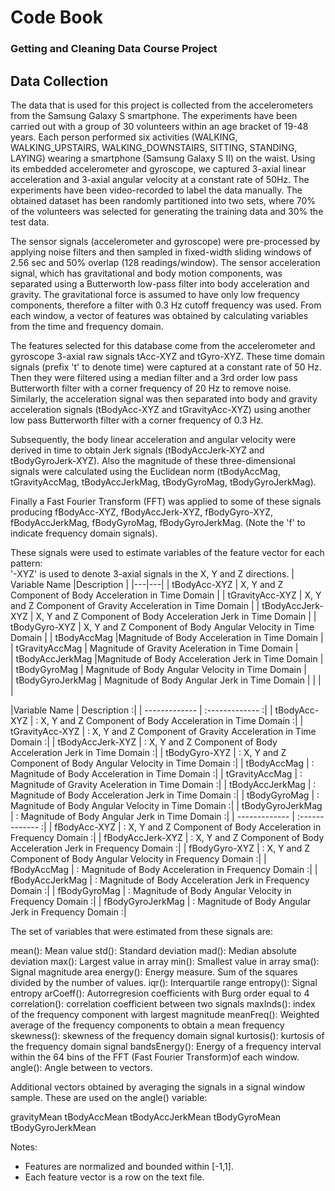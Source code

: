 # **Code Book**
### Getting and Cleaning Data Course Project
## Data Collection

The data that is used for this project is collected from the accelerometers from the Samsung Galaxy S smartphone. The experiments have been carried out with a group of 30 volunteers within an age bracket of 19-48 years. Each person performed six activities (WALKING, WALKING_UPSTAIRS, WALKING_DOWNSTAIRS, SITTING, STANDING, LAYING) wearing a smartphone (Samsung Galaxy S II) on the waist. Using its embedded accelerometer and gyroscope, we captured 3-axial linear acceleration and 3-axial angular velocity at a constant rate of 50Hz. The experiments have been video-recorded to label the data manually. The obtained dataset has been randomly partitioned into two sets, where 70% of the volunteers was selected for generating the training data and 30% the test data. 

The sensor signals (accelerometer and gyroscope) were pre-processed by applying noise filters and then sampled in fixed-width sliding windows of 2.56 sec and 50% overlap (128 readings/window). The sensor acceleration signal, which has gravitational and body motion components, was separated using a Butterworth low-pass filter into body acceleration and gravity. The gravitational force is assumed to have only low frequency components, therefore a filter with 0.3 Hz cutoff frequency was used. From each window, a vector of features was obtained by calculating variables from the time and frequency domain. 

The features selected for this database come from the accelerometer and gyroscope 3-axial raw signals tAcc-XYZ and tGyro-XYZ. These time domain signals (prefix 't' to denote time) were captured at a constant rate of 50 Hz. Then they were filtered using a median filter and a 3rd order low pass Butterworth filter with a corner frequency of 20 Hz to remove noise. Similarly, the acceleration signal was then separated into body and gravity acceleration signals (tBodyAcc-XYZ and tGravityAcc-XYZ) using another low pass Butterworth filter with a corner frequency of 0.3 Hz. 

Subsequently, the body linear acceleration and angular velocity were derived in time to obtain Jerk signals (tBodyAccJerk-XYZ and tBodyGyroJerk-XYZ). Also the magnitude of these three-dimensional signals were calculated using the Euclidean norm (tBodyAccMag, tGravityAccMag, tBodyAccJerkMag, tBodyGyroMag, tBodyGyroJerkMag). 

Finally a Fast Fourier Transform (FFT) was applied to some of these signals producing fBodyAcc-XYZ, fBodyAccJerk-XYZ, fBodyGyro-XYZ, fBodyAccJerkMag, fBodyGyroMag, fBodyGyroJerkMag. (Note the 'f' to indicate frequency domain signals). 

These signals were used to estimate variables of the feature vector for each pattern:  
'-XYZ' is used to denote 3-axial signals in the X, Y and Z directions.
|  Variable Name |Description   |
|---|---|
| tBodyAcc-XYZ   | X, Y and Z Component of Body Acceleration in Time Domain 	  |
| tGravityAcc-XYZ   | X, Y and Z Component of Gravity Acceleration in Time Domain   |
| tBodyAccJerk-XYZ   | X, Y and Z Component of Body Acceleration Jerk in Time Domain  |
| tBodyGyro-XYZ | X, Y and Z Component of Body Angular Velocity in Time Domain  |
| tBodyAccMag  |Magnitude of Body Acceleration in Time Domain   |
| tGravityAccMag  | Magnitude of Gravity Aceleration in Time Domain  |	
| tBodyAccJerkMag  |Magnitude of Body Acceleration Jerk in Time Domain   |
| tBodyGyroMag  | Magnitude of Body Angular Velocity in Time Domain  |	
| tBodyGyroJerkMag  | Magnitude of Body Angular Jerk in Time Domain  |
|   |   |

|Variable Name 		| Description 								:|
| ------------- 	| :-------------							:| 
| tBodyAcc-XYZ 		| : X, Y and Z Component of Body Acceleration in Time Domain 		:|
| tGravityAcc-XYZ 	| : X, Y and Z Component of Gravity Acceleration in Time Domain 	:|
| tBodyAccJerk-XYZ 	| : X, Y and Z Component of Body Acceleration Jerk in Time Domain	:|
| tBodyGyro-XYZ 	| : X, Y and Z Component of Body Angular Velocity in Time Domain	:|
| tBodyAccMag 		| : Magnitude of Body Acceleration in Time Domain			:|
| tGravityAccMag	| : Magnitude of Gravity Aceleration in Time Domain			:|
| tBodyAccJerkMag	| : Magnitude of Body Acceleration Jerk in Time Domain			:|
| tBodyGyroMag		| : Magnitude of Body Angular Velocity in Time Domain			:|
| tBodyGyroJerkMag	| : Magnitude of Body Angular Jerk in Time Domain			:|
| ------------- 	| :-------------							:| 
| fBodyAcc-XYZ 		| : X, Y and Z Component of Body Acceleration in Frequency Domain	:|
| fBodyAccJerk-XYZ 	| : X, Y and Z Component of Body Acceleration Jerk in Frequency Domain	:|
| fBodyGyro-XYZ 	| : X, Y and Z Component of Body Angular Velocity in Frequency Domain	:|
| fBodyAccMag 		| : Magnitude of Body Acceleration in Frequency Domain			:|
| fBodyAccJerkMag	| : Magnitude of Body Acceleration Jerk in Frequency Domain		:|
| fBodyGyroMag		| : Magnitude of Body Angular Velocity in Frequency Domain		:|
| fBodyGyroJerkMag	| : Magnitude of Body Angular Jerk in Frequency Domain			:|

The set of variables that were estimated from these signals are: 

mean(): Mean value
std(): Standard deviation
mad(): Median absolute deviation 
max(): Largest value in array
min(): Smallest value in array
sma(): Signal magnitude area
energy(): Energy measure. Sum of the squares divided by the number of values. 
iqr(): Interquartile range 
entropy(): Signal entropy
arCoeff(): Autorregresion coefficients with Burg order equal to 4
correlation(): correlation coefficient between two signals
maxInds(): index of the frequency component with largest magnitude
meanFreq(): Weighted average of the frequency components to obtain a mean frequency
skewness(): skewness of the frequency domain signal 
kurtosis(): kurtosis of the frequency domain signal 
bandsEnergy(): Energy of a frequency interval within the 64 bins of the FFT (Fast Fourier Transform)of each window.
angle(): Angle between to vectors.

Additional vectors obtained by averaging the signals in a signal window sample. These are used on the angle() variable:

gravityMean
tBodyAccMean
tBodyAccJerkMean
tBodyGyroMean
tBodyGyroJerkMean

Notes: 

- Features are normalized and bounded within [-1,1].
- Each feature vector is a row on the text file.
